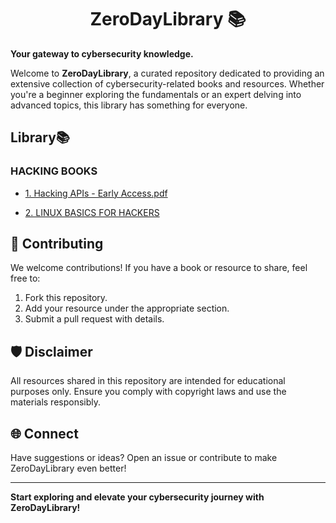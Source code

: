 <h1 align='center'> ZeroDayLibrary 📚  </h1>

**Your gateway to cybersecurity knowledge.**  

Welcome to **ZeroDayLibrary**, a curated repository dedicated to providing an extensive collection of cybersecurity-related books and resources. Whether you're a beginner exploring the fundamentals or an expert delving into advanced topics, this library has something for everyone.

## Library📚
### HACKING BOOKS

- [1. Hacking APIs - Early Access.pdf](https://github.com/theNareshofficial/ZeroDayLibrary/blob/main/Hacking%20APIs%20-%20Early%20Access.pdf)
  
- [2. LINUX BASICS FOR HACKERS](https://github.com/theNareshofficial/ZeroDayLibrary/blob/main/Linux%20Basics%20for%20Hackers.pdf)

## 🤝 Contributing
We welcome contributions! If you have a book or resource to share, feel free to:  
1. Fork this repository.  
2. Add your resource under the appropriate section.  
3. Submit a pull request with details.  

## 🛡️ Disclaimer  
All resources shared in this repository are intended for educational purposes only. Ensure you comply with copyright laws and use the materials responsibly.  

## 🌐 Connect  
Have suggestions or ideas? Open an issue or contribute to make ZeroDayLibrary even better!  

---

**Start exploring and elevate your cybersecurity journey with ZeroDayLibrary!**  
